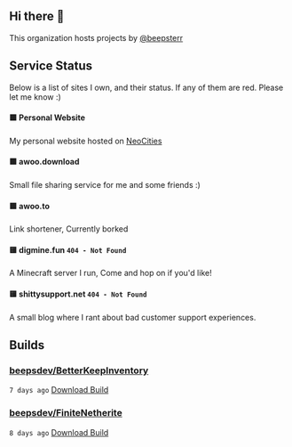 ## Hi there 👋

This organization hosts projects by [@beepsterr](https://github.com/BeepSterr)
## Service Status
Below is a list of sites I own, and their status. 
If any of them are red. Please let me know :)


#### 🟩 Personal Website

My personal website hosted on [NeoCities](https://neocities.org/)
#### 🟩 awoo.download

Small file sharing service for me and some friends :)
#### 🟩 awoo.to

Link shortener, Currently borked
#### 🟨 digmine.fun `404 - Not Found`

A Minecraft server I run, Come and hop on if you'd like!
#### 🟨 shittysupport.net `404 - Not Found`

A small blog where I rant about bad customer support experiences.

## Builds
### [beepsdev/BetterKeepInventory](https://github.com/beepsdev/BetterKeepInventory)

`7 days ago` [Download Build](https://github.com/beepsdev/BetterKeepInventory/suites/6367660981/artifacts/230212322)
### [beepsdev/FiniteNetherite](https://github.com/beepsdev/FiniteNetherite)

`8 days ago` [Download Build](https://github.com/beepsdev/FiniteNetherite/suites/6362450050/artifacts/229833502)

